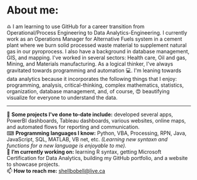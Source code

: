# About me:
<p>♎ I am learning to use GitHub for a career transition from Operational/Process Engineering to Data Analytics-Engineering.  I currently work as an Operations Manager for Alternative Fuels system in a cement plant where we burn solid processed waste material to supplement natural gas in our pyroprocess.  I also have a background in database management, GIS, and mapping.  I've worked in several sectors: Health care, Oil and gas, Mining, and Materials manufacturing.  As a logical thinker, I've always gravitated towards programming and automation 💻.  I'm leaning towards data analytics because it incorporates the following things that I enjoy: programming, analysis, critical-thinking, complex mathematics, statistics, organization, database management, and, of course, 😍 beautifying visualize for everyone to understand the data. </p>

---

📝 **Some projects I've done to-date include:** developed several apps, PowerBI dashboards, Tableau dashboards, various websites, online maps, and automated flows for reporting and communication. 
<br />
⌨ **Programming languages I know:** Python, VBA, Processing, RPN, Java, JavaScript, SQL, MATLAB, VB net, etc. *(Learning new syntaxn and functions for a new language is enjoyable to me).* 
<br />
🌱 **I’m currently working on:** learning R syntax, getting Microsoft Certification for Data Analytics, building my GitHub portfolio, and a website to showcase projects.
<br />
📫 **How to reach me:** <shellbobell@live.ca>
